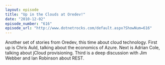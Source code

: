 ```yaml
---
layout: episode
title: "Up in the Clouds at Oredev!"
date: "2010-12-02"
episode_number: "616"
episode_url: "http://www.dotnetrocks.com/default.aspx?ShowNum=616"
---
```


Another set of stories from Oredev, this time about cloud technology. First up is Chris Auld, talking about the economics of Azure. Next is Adrian Cole, talking about jCloud provisioning. Third is a deep discussion with Jim Webber and Ian Robinson about REST.
